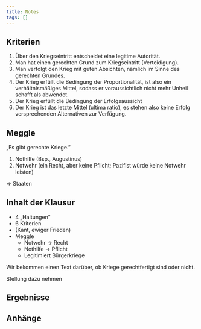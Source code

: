 ```yaml
---
title: Notes
tags: []
---
```


## Kriterien

1. Über den Kriegseintritt entscheidet eine legitime Autorität.
2. Man hat einen gerechten Grund zum Kriegseintritt (Verteidigung).
3. Man verfolgt den Krieg mit guten Absichten, nämlich im Sinne des gerechten Grundes.
4. Der Krieg erfüllt die Bedingung der Proportionalität, ist also ein verhältnismäßiges Mittel, sodass er voraussichtlich nicht mehr Unheil schafft als abwendet.
5. Der Krieg erfüllt die Bedingung der Erfolgsaussicht
6. Der Krieg ist das letzte Mittel (ultima ratio), es stehen also keine Erfolg versprechenden Alternativen zur Verfügung.

## Meggle

„Es gibt gerechte Kriege.”

1. Nothilfe (Bsp., Augustinus)
2. Notwehr (ein Recht, aber keine Pflicht; Pazifist würde keine Notwehr leisten)

=> Staaten

## Inhalt der Klausur

- 4 „Haltungen”
- 6 Kriterien
- (Kant, ewiger Frieden)
- Meggle
	- Notwehr → Recht
	- Nothilfe → Pflicht
	- Legitimiert Bürgerkriege

Wir bekommen einen Text darüber, ob Kriege gerechtfertigt sind oder nicht.

Stellung dazu nehmen

## Ergebnisse

## Anhänge
